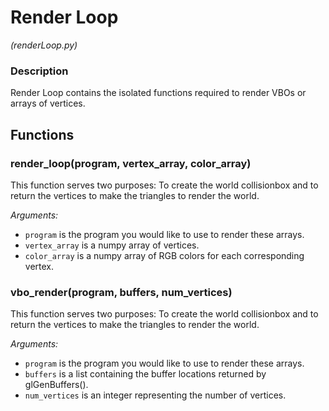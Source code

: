 # Render Loop
_(renderLoop.py)_

### Description

Render Loop contains the isolated functions required to render VBOs or arrays of
vertices.

## Functions

### render_loop(program, vertex_array, color_array)

This function serves two purposes: To create the world collisionbox and to return the vertices to make the triangles to render the world.

*Arguments:*
- `program` is the program you would like to use to render these arrays.
- `vertex_array` is a numpy array of vertices.
- `color_array` is a numpy array of RGB colors for each corresponding vertex.

### vbo_render(program, buffers, num_vertices)

This function serves two purposes: To create the world collisionbox and to return the vertices to make the triangles to render the world.

*Arguments:*
- `program` is the program you would like to use to render these arrays.
- `buffers` is a list containing the buffer locations returned by glGenBuffers().
- `num_vertices` is an integer representing the number of vertices.
